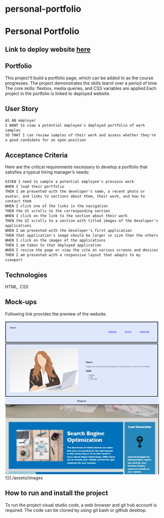 # personal-portfolio

# Personal Portfolio

## Link to deploy website [here](https://smeea-2018.github.io/personal-portfolio/)

## Portfolio

This project'll build a portfolio page, which can be added to as the course progresses. The project demonstrates the skills learnt over a period of time. The core skills: flexbox, media queries, and CSS variables are applied.Each project in the portfolio is linked to deployed website.

## User Story

```
AS AN employer
I WANT to view a potential employee's deployed portfolio of work samples
SO THAT I can review samples of their work and assess whether they're a good candidate for an open position
```

## Acceptance Criteria

Here are the critical requirements necessary to develop a portfolio that satisfies a typical hiring manager’s needs:

```
GIVEN I need to sample a potential employee's previous work
WHEN I load their portfolio
THEN I am presented with the developer's name, a recent photo or avatar, and links to sections about them, their work, and how to contact them
WHEN I click one of the links in the navigation
THEN the UI scrolls to the corresponding section
WHEN I click on the link to the section about their work
THEN the UI scrolls to a section with titled images of the developer's applications
WHEN I am presented with the developer's first application
THEN that application's image should be larger in size than the others
WHEN I click on the images of the applications
THEN I am taken to that deployed application
WHEN I resize the page or view the site on various screens and devices
THEN I am presented with a responsive layout that adapts to my viewport

```

## Technologies

HTML, CSS

## Mock-ups

Following link provides the preview of the website.

![](./assets/images/aboutme.png)
![](./assets/image/../images/firstproject.png)
![](./assets/images

## How to run and install the project

To run the project visual studio code, a web browser and git hub account is required. The code can be cloned by using git bash or github desktop.
